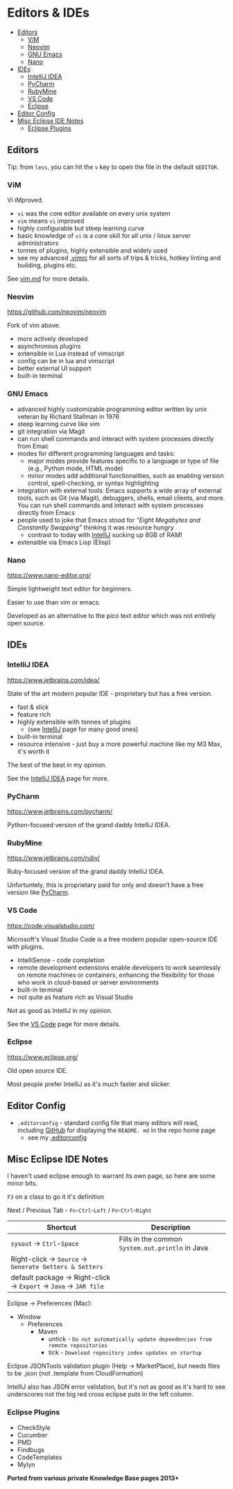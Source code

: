 # Editors & IDEs

<!-- INDEX_START -->

- [Editors](#editors)
  - [ViM](#vim)
  - [Neovim](#neovim)
  - [GNU Emacs](#gnu-emacs)
  - [Nano](#nano)
- [IDEs](#ides)
  - [IntelliJ IDEA](#intellij-idea)
  - [PyCharm](#pycharm)
  - [RubyMine](#rubymine)
  - [VS Code](#vs-code)
  - [Eclipse](#eclipse)
- [Editor Config](#editor-config)
- [Misc Eclipse IDE Notes](#misc-eclipse-ide-notes)
  - [Eclipse Plugins](#eclipse-plugins)

<!-- INDEX_END -->

## Editors

Tip: from `less`, you can hit the `v` key to open the file in the default `$EDITOR`.

### ViM

Vi iMproved.

- `vi` was the core editor available on every unix system
- `vim` means `vi` improved
- highly configurable but steep learning curve
- basic knowledge of `vi` is a core skill for all unix / linux server administrators
- tonnes of plugins, highly extensible and widely used
- see my advanced [.vimrc](https://github.com/HariSekhon/DevOps-Bash-tools/blob/master/configs/.vimrc) for all
  sorts of trips & tricks, hotkey linting and building, plugins etc.

See [vim.md](vim.md) for more details.

### Neovim

<https://github.com/neovim/neovim>

Fork of vim above.

- more actively developed
- asynchronous plugins
- extensible in Lua instead of vimscript
- config can be in lua and vimscript
- better external UI support
- built-in terminal

### GNU Emacs

- advanced highly customizable programming editor written by unix veteran by Richard Stallman in 1976
- steep learning curve like vim
- git integration via Magit
- can run shell commands and interact with system processes directly from Emac
- modes for different programming languages and tasks:
  - major modes provide features specific to a language or type of file (e.g., Python mode, HTML mode)
  - minor modes add additional functionalities, such as enabling version control, spell-checking, or syntax highlighting
- integration with external tools: Emacs supports a wide array of external tools, such as Git (via Magit), debuggers, shells, email clients, and more. You can run shell commands and interact with system processes directly from Emacs
- people used to joke that Emacs stood for *"Eight Megabytes and Constantly Swapping"* thinking it was resource hungry
  - contrast to today with [IntelliJ](intellij.md) sucking up 8GB of RAM!
- extensible via Emacs Lisp (Elisp)

### Nano

<https://www.nano-editor.org/>

Simple lightweight text editor for beginners.

Easier to use than vim or emacs.

Developed as an alternative to the pico text editor which was not entirely open source.

## IDEs

### IntelliJ IDEA

<https://www.jetbrains.com/idea/>

State of the art modern popular IDE - proprietary but has a free version.

- fast & slick
- feature rich
- highly extensible with tonnes of plugins
  - (see [IntelliJ](intellij.md) page for many good ones)
- built-in terminal
- resource intensive - just buy a more powerful machine like my M3 Max, it's worth it

The best of the best in my opinion.

See the [IntelliJ IDEA](intellij.md) page for more.

### PyCharm

<https://www.jetbrains.com/pycharm/>

Python-focused version of the grand daddy IntelliJ IDEA.

### RubyMine

<https://www.jetbrains.com/ruby/>

Ruby-focused version of the grand daddy IntelliJ IDEA.

Unfortuntely, this is proprietary paid for only and doesn't have a free version like [PyCharm](#pycharm).

### VS Code

<https://code.visualstudio.com/>

Microsoft's Visual Studio Code is a free modern popular open-source IDE with plugins.

- IntelliSense - code completion
- remote development extensions enable developers to work seamlessly on remote machines or containers, enhancing the
  flexibility for those who work in cloud-based or server environments
- built-in terminal
- not quite as feature rich as Visual Studio

Not as good as IntelliJ in my opinion.

See the [VS Code](vs-code.md) page for more details.

### Eclipse

<https://www.eclipse.org/>

Old open source IDE.

Most people prefer IntelliJ as it's much faster and slicker.

## Editor Config

- `.editorconfig` - standard config file that many editors will read, including [GitHub](github.md) for displaying the `README.
  md` in the repo home page
  - see my [.editorconfig](https://github.com/HariSekhon/DevOps-Bash-tools/blob/master/configs/.editorconfig)

## Misc Eclipse IDE Notes

I haven't used eclipse enough to warrant its own page, so here are some minor bits.

`F3` on a class to go it it's definition

Next / Previous Tab - `Fn`-`Ctrl`-`Left` / `Fn`-`Ctrl`-`Right`

| Shortcut                                                     | Description                                      |
|--------------------------------------------------------------|--------------------------------------------------|
| `sysout` -> `Ctrl`-`Space`                                   | Fills in the common `System.out.println` in Java |
| Right-click -> `Source` -> `Generate Getters & Setters`      |                                                  |
| default package -> Right-click -> `Export` -> `Java` -> `JAR file` |                                                  |

Eclipse -> Preferences (Mac):

- Window
  - Preferences
    - Maven
      - untick - `Do not automatically update dependencies from remote repositories`
      - tick   - `Download repository index updates on startup`

Eclipse JSONTools validation plugin (Help -> MarketPlace), but needs files to be .json (not .template from CloudFormation)

IntelliJ also has JSON error validation, but it's not as good as it's hard to see underscores not the big red cross eclipse puts in the left column.

### Eclipse Plugins

- CheckStyle
- Cucumber
- PMD
- Findbugs
- CodeTemplates
- Mylyn

**Ported from various private Knowledge Base pages 2013+**
